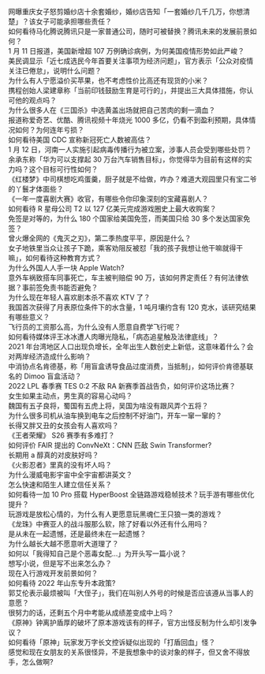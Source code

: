 网曝重庆女子怒剪婚纱店十余套婚纱，婚纱店告知「一套婚纱几千几万，你想清楚」？该女子可能承担哪些责任？  
如何看待马化腾说腾讯只是一家普通公司，随时可被替换？腾讯未来的发展前景如何？  
1 月 11 日报道，美国新增超 107 万例确诊病例，为何美国疫情形势如此严峻？  
美民调显示「近七成选民今年首要关注事项为经济问题」，官方表示「公众对疫情关注已倦怠」，说明什么问题？  
为什么有人宁愿溢价买苹果，也不考虑性价比高还有现货的小米？  
携程创始人梁建章称「当前印钱鼓励生育是可行的」，并提出三大具体措施，你认可他的观点吗？  
为什么很多人在《三国杀》中选黄盖出场就把自己苦肉的剩一滴血？  
报道称爱奇艺、优酷、腾讯视频十年烧光 1000 多亿，仍看不到盈利预期，具体情况如何？为何连年亏损？  
如何看待美国 CDC 宣称新冠死亡人数被高估？  
1 月 12 日，河南一人实施引起病毒传播行为被立案，涉事人员会受到哪些处罚？  
余承东称「华为可以支撑起 30 万台汽车销售目标」，你觉得华为目前有这样的实力吗？这个目标可行性如何？  
《红楼梦》中司棋想吃鸡蛋羹，厨子就是不给做，咋办？难道大观园里只有宝二爷的丫鬟才体面些？  
《一年一度喜剧大赛》收官，有哪些令你印象深刻的宝藏喜剧人？  
如何看待 R 星母公司 T2 以 127 亿美元完成游戏圈史上最大收购案？  
免签是对等的，为什么 180 个国家给美国免签，而美国只给 30 多个发达国家免签？  
曾火爆全网的《鬼灭之刃》，第二季热度平平，原因是什么？  
女子地铁里当众让孩子下跪，乘客劝阻反被怼「我的孩子我想让他干嘛就得干嘛」，如何看待这种教育方式？  
为什么外国人人手一块 Apple Watch?  
意外车祸致搭车同事死亡，车主被判赔偿 90 万，该如何界定责任？有何法律依据？事前签免责书能否避免？  
为什么现在年轻人喜欢剧本杀不喜欢 KTV 了？  
我国首次获得了月表原位条件下的水含量，1 吨月壤约含有 120 克水，该研究结果有哪些意义？  
飞行员的工资那么高，为什么没有人愿意自费学飞行呢？  
如何看待媒体评王冰冰遭人肉曝光隐私，「病态追星触及法律底线」？  
2021 年台湾地区人口出现负增长，全年出生人数创史上新低，这意味着什么？会对两岸经济造成什么影响？  
中消协点名肯德基，称「用盲盒诱导食品过度消费，当抵制」，如何评价肯德基联名的 Dimoo 盲盒活动？  
2022 LPL 春季赛 TES 0:2 不敌 RA 新赛季首战告负，如何评价这场比赛？  
女生如果主动点，男生真的容易心动吗？  
魏国有五子良将，蜀国有五虎上将，吴国为啥没有跟风弄个五将？  
为什么很多司机从油车换到电车之后控制不好油门，开车一窜一窜的？  
长得又胖又丑的女孩会有人喜欢吗？  
《王者荣耀》 S26 赛季有多难打？  
如何评价 FAIR 提出的 ConvNeXt：CNN 匹敌 Swin Transformer?  
长期用 a 醇真的对皮肤好吗？  
《火影忍者》里真的没有坏人吗？  
为什么漫威电影宇宙中全宇宙都讲英文？  
怎么快速和陌生人建立信任关系？  
如何看待一加 10 Pro 搭载 HyperBoost 全链路游戏稳帧技术？玩手游有哪些优化提升？  
玩游戏是放松心情的，为什么有人更愿意玩黑魂仁王只狼一类的游戏？  
《龙珠》中赛亚人的战斗服那么软，除了好看以外还有什么用吗？  
是从未在一起遗憾，还是最终未在一起遗憾？  
为什么越长大越不愿意听大道理了？  
如何以「我得知自己是个恶毒女配…」为开头写一篇小说？  
想写小说，但是写不出来怎么办？  
现在入行游戏开发前景如何？  
如何看待 2022 年山东专升本政策?  
郭艾伦表示最烦被叫「大侄子」，我们在叫别人外号的时候是否应该遵从当事人的意愿？  
很努力的话，还剩五个月中考能从成绩差变成中上吗？  
《原神》钟离护盾厚的破坏了原本游戏该有的样子，官方出怪反制为什么却引发争议？  
如何看待「原神」玩家发万字长文控诉疑似出现的「打盾回血」怪？  
感觉和现在女朋友的关系很怪异，不是我想象中的谈对象的样子，但又舍不得放手，怎么做啊?  

